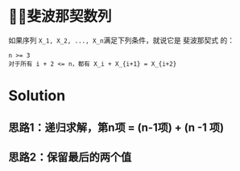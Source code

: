 # 斐波那契数列
如果序列 `X_1, X_2, ..., X_n`满足下列条件，就说它是 斐波那契式 的：
```
n >= 3
对于所有 i + 2 <= n，都有 X_i + X_{i+1} = X_{i+2}
```

# Solution
## 思路1：递归求解，第n项 = (n-1项) + (n -1 项)
## 思路2：保留最后的两个值
